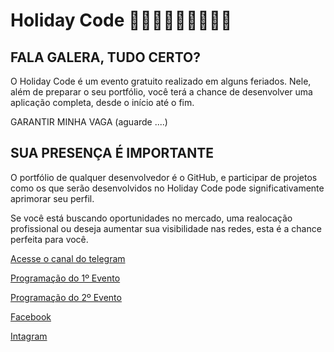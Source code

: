 # Holiday Code 🥳🎉💃🕺👯👯‍♂️👯‍♀️
## FALA GALERA, TUDO CERTO?

O Holiday Code é um evento gratuito realizado em alguns feriados. Nele, além de preparar o seu portfólio, você terá a chance de desenvolver uma aplicação completa, desde o início até o fim.

GARANTIR MINHA VAGA (aguarde ....)

## SUA PRESENÇA É IMPORTANTE

O portfólio de qualquer desenvolvedor é o GitHub, e participar de projetos como os que serão desenvolvidos no Holiday Code pode significativamente aprimorar seu perfil. 

Se você está buscando oportunidades no mercado, uma realocação profissional ou deseja aumentar sua visibilidade nas redes, esta é a chance perfeita para você.

[Acesse o canal do telegram](https://t.me/+EERb7Fd4F_FkZGMx)

[Programação do 1º Evento](https://alansiqma.github.io/eventos/2024/02/08/holidaycode.html)

[Programação do 2º Evento](https://www.even3.com.br/holidaycode/)

[Facebook](https://www.facebook.com/eventoholidaycode)

[Intagram](https://www.instagram.com/eventoholidaycode?utm_source=ig_web_button_share_sheet&igsh=ZDNlZDc0MzIxNw==)
